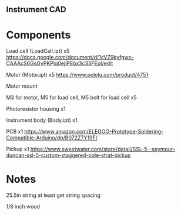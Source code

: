## Instrument CAD

# Components
Load cell (LoadCell.ipt) x5
https://docs.google.com/document/d/1cVZ9kyfgwo-CAAAcS6GsGvPKPlq0ejIPEbx3c33FEpI/edit

Motor (Motor.ipt) x5
https://www.pololu.com/product/4751

Motor mount 

M3 for motor, M5 for load cell, M5 bolt for load cell x5

Photoresistor housing x1

Instrument body (Body.ipt) x1

PCB x1
https://www.amazon.com/ELEGOO-Prototype-Soldering-Compatible-Arduino/dp/B072Z7Y19F/

Pickup x1
https://www.sweetwater.com/store/detail/SSL-5--seymour-duncan-ssl-5-custom-staggered-pole-strat-pickup

# Notes

25.5in string at least
get string spacing

1/8 inch wood